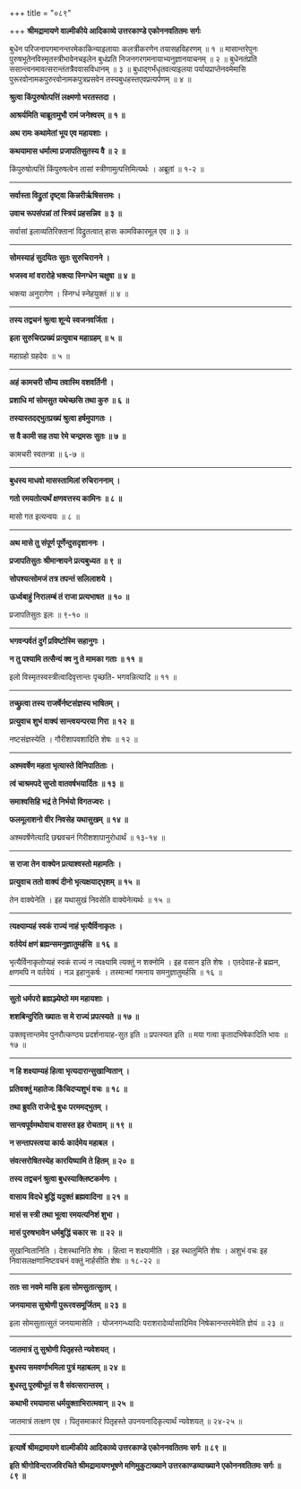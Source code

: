 +++
title = "०८९"

+++
**श्रीमद्रामायणे वाल्मीकीये आदिकाव्ये उत्तरकाण्डे एकोननवतितमः सर्गः**

बुधेन परिजनापगमानन्तरमेकाकिन्याइलायाः कलत्रीकरणेन तयासहविहरणम् ॥ १ ॥ मासान्तरेपुनः पुरुषभूतेनविस्मृतस्त्रीभावेनचइलेन बुधंप्रति निजनगरगमनायाभ्यनुज्ञानयाचनम् ॥ २ ॥ बुधेनतंप्रति ससान्त्वनमावत्सरान्तंतत्रैववासविधानम् ॥ ३ ॥ बुधाद्गर्भंधृतवत्याइलया पर्यायप्राप्तेनवमेमासि पुरूरवोनामकपुरुरवोनामकपुत्रप्रसवेन तस्यबुधहस्तएवप्रत्यर्पणम् ॥ ४ ॥

**श्रुत्वा किंपुरुषोत्पत्तिं लक्ष्मणो भरतस्तदा ।**

**आश्रर्यमिति चाब्रूतामुभौ रामं जनेश्वरम् ॥ १ ॥**

**अथ रामः कथामेतां भूय एव महायशाः ।**

**कथयामास धर्मात्मा प्रजापतिसुतस्य वै ॥ २ ॥**

किंपुरुषोत्पत्तिं किंपुरुषत्वेन तासां स्त्रीणामुत्पत्तिमित्यर्थः । अब्रूतां ॥ १-२ ॥

****

**सर्वास्ता विद्रुतां दृष्ट्वा किन्नरीर्ऋषिसत्तमः ।**

**उवाच रूपसंपन्नां तां स्त्रियं प्रहसन्निव ॥ ३ ॥**

सर्वासां इलाव्यतिरिक्तानां विद्रुतत्वात् हासः कामविकारमूल एव ॥ ३ ॥

****

**सोमस्याहं सुदयितः सुतः सुरुचिरानने ।**

**भजस्व मां वरारोहे भक्त्या स्निग्धेन चक्षुषा ॥ ४ ॥**

भक्त्या अनुरागेण । स्निग्धं स्नेहयुक्तं ॥ ४ ॥

****

**तस्य तद्वचनं श्रुत्वा शून्ये स्वजनवर्जिता ।**

**इला सुरुचिरप्रख्यं प्रत्युवाच महाग्रहम् ॥ ५ ॥**

महाग्रहो ग्रहदेवः ॥ ५ ॥

****

**अहं कामचरी सौम्य तवास्मि वशवर्तिनी ।**

**प्रशाधि मां सोमसुत यथेच्छसि तथा कुरु ॥ ६ ॥**

**तस्यास्तदद्भुतप्रख्यं श्रुत्वा हर्षमुपागतः ।**

**स वै कामी सह तया रेमे चन्द्रमसः सुतः ॥ ७ ॥**

कामचरी स्वतन्त्रा ॥ ६-७ ॥

****

**बुधस्य माधवो मासस्तामिलां रुचिराननाम् ।**

**गतो रमयतोत्यर्थं क्षणवत्तस्य कामिनः ॥ ८ ॥**

मासो गत इत्यन्वयः ॥ ८ ॥

****

**अथ मासे तु संपूर्ण पूर्णेन्दुसदृशाननः ।**

**प्रजापतिसुतः श्रीमान्शयने प्रत्यबुध्यत ॥ ९ ॥**

**सोपश्यत्सोमजं तत्र तपन्तं सलिलाशये ।**

**ऊर्ध्वबाहुं निरालम्बं तं राजा प्रत्यभाषत ॥ १० ॥**

प्रजापतिसुतः इलः ॥ ९-१० ॥

****

**भगवन्पर्वतं दुर्गं प्रविष्टोस्मि सहानुगः ।**

**न तु पश्यामि तत्सैन्यं क्व नु ते मामका गताः ॥ ११ ॥**

इलो विस्मृतस्वस्त्रीत्वादिवृत्तान्तः पृच्छति- भगवन्नित्यादि ॥ ११ ॥

****

**तच्छ्रुत्वा तस्य राजर्षेर्नष्टसंज्ञस्य भाषितम् ।**

**प्रत्युवाच शुभं वाक्यं सान्त्वयन्परया गिरा ॥ १२ ॥**

नष्टसंज्ञस्येति । गौरीशापवशादिति शेषः ॥ १२ ॥

****

**अश्मवर्षेण महता भृत्यास्ते विनिपातिताः ।**

**त्वं चाश्रमपदे सुप्तो वातवर्षभयार्दितः ॥ १३ ॥**

**समाश्वसिहि भद्रं ते निर्भयो विगतज्वरः ।**

**फलमूलाशनो वीर निवसेह यथासुखम् ॥ १४ ॥**

अश्मवर्षेणेत्यादि छद्मवचनं गिरीशशापानुरोधार्थं ॥ १३-१४ ॥

****

**स राजा तेन वाक्येन प्रत्याश्वस्तो महामतिः ।**

**प्रत्युवाच ततो वाक्यं दीनो भृत्यक्षयाद्भृशम् ॥ १५ ॥**

तेन वाक्येनेति । इह यथासुखं निवसेति वाक्येनेत्यर्थः ॥ १५ ॥

****

**त्यक्ष्याम्यहं स्वकं राज्यं नाहं भृत्यैर्विनाकृतः ।**

**वर्तयेयं क्षणं ब्रह्मन्समनुज्ञातुमर्हसि ॥ १६ ॥**

भृत्यैर्विनाकृतोप्यहं स्वकं राज्यं न त्यक्ष्यामि त्यक्तुं न शक्नोमि । इह वसान इति शेषः । एतदेवाह-हे ब्रह्मन, क्षणमपि न वर्तयेयं । नञ इहानुकर्षः । तस्मान्मां गमनाय समनुज्ञातुमर्हसि ॥ १६ ॥

****

**सुतो धर्मपरो ब्रह्मञ्ज्येष्ठो मम महायशाः ।**

**शशबिन्दुरिति ख्यातः स मे राज्यं प्रपत्स्यते ॥ १७ ॥**

उक्तवृत्तान्तमेव पुनरौत्कण्ठ्य प्रदर्शनायाह-सुत इति ॥ प्रपत्स्यत इति ॥ मया गत्वा कृतादभिषेकादिति भावः ॥ १७ ॥

****

**न हि शक्ष्याम्यहं हित्वा भृत्यदारान्सुखान्वितान् ।**

**प्रतिवक्तुं महातेजः किंचिदप्यशुभं वचः ॥ १८ ॥**

**तथा ब्रुवति राजेन्द्रे बुधः परममद्भुतम् ।**

**सान्त्वपूर्वमथोवाच वासस्त इह रोचताम् ॥ १९ ॥**

**न सन्तापस्त्वया कार्यः कार्दमेय महाबल ।**

**संवत्सरोषितस्येह कारयिष्यामि ते हितम् ॥ २० ॥**

**तस्य तद्वचनं श्रुत्वा बुधस्याक्लिष्टकर्मणः ।**

**वासाय विदधे बुद्धिं यदुक्तं ब्रह्मवादिना ॥ २१ ॥**

**मासं स स्त्री तथा भूत्वा रमयत्यनिशं शुभा ।**

**मासं पुरुषभावेन धर्मबुद्धिं चकार सः ॥ २२ ॥**

सुखान्वितानिति । देशस्थानिति शेषः । हित्वा न शक्ष्यामीति । इह स्थातुमिति शेषः । अशुभं वचः इह निवासलक्षणानिष्टवचनं वक्तुं नार्हसीति शेषः ॥ १८-२२ ॥

****

**ततः सा नवमे मासि इला सोमसुतात्सुतम् ।**

**जनयामास सुश्रोणी पुरूरवसमूर्जितम् ॥ २३ ॥**

इला सोमसुतात्सुतं जनयामासेति । योजनगन्ध्यादिः पराशरादेर्व्यासादिमिव निषेकानन्तरमेवेति ज्ञेयं ॥ २३ ॥

****

**जातमात्रं तु सुश्रोणी पितृहस्ते न्यवेशयत् ।**

**बुधस्य समवर्णाभमिला पुत्रं महाबलम् ॥ २४ ॥**

**बुधस्तु पुरुषीभूतं स वै संवत्सरान्तरम् ।**

**कथाभी रमयामास धर्मयुक्ताभिरात्मवान् ॥ २५ ॥**

जातमात्रं तत्क्षण एव । पितृसमाकारं पितृहस्ते उपनयनादिकृत्यार्थं न्यवेशयत् ॥ २४-२५ ॥

****

**इत्यार्षे श्रीमद्रामायणे वाल्मीकीये आदिकाव्ये उत्तरकाण्डे एकोननवतितमः सर्गः ॥ ८९ ॥**

**इति श्रीगोविन्दराजविरचिते श्रीमद्रामायणभूषणे मणिमुकुटाख्याने उत्तरकाण्डव्याख्याने एकोननवतितमः सर्गः ॥ ८९ ॥**
